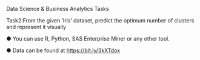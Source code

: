 Data Science & Business Analytics Tasks

Task2:From the given ‘Iris’ dataset, predict the optimum number of clusters
and represent it visually

● You can use R, Python, SAS Enterprise Miner or any other tool. 

● Data can be found at https://bit.ly/3kXTdox
